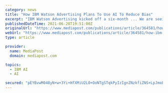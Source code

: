 ```yaml
---
category: news
title: "How IBM Watson Advertising Plans To Use AI To Reduce Bias"
excerpt: "IBM Watson Advertising kicked off a six-month ... We are seeing some very encouraging signs that AI can be the transformative technology that advertising needs to predict optimal campaign ..."
publishedDateTime: 2021-06-28T19:51:00Z
originalUrl: "https://www.mediapost.com/publications/article/364581/how-ibm-watson-advertising-plans-to-use-ai-to-redu.html"
webUrl: "https://www.mediapost.com/publications/article/364581/how-ibm-watson-advertising-plans-to-use-ai-to-redu.html"
type: article

provider:
  name: MediaPost
  domain: mediapost.com

topics:
  - IBM AI
  - AI

secured: "pEYBvwM048yN+w+3Yi+HfXMiU2LO+OoNTgSTqkPyIzIgnZNzkfiZNS+LpJmoE0oQgphsdc6u7yKlSaSumNc84hxXjJIZV/6/BKmlHEyNVOMWR/5jhWFo5GBGuI8wW/NZ8vUWizOfdVdBZPAOt5yTh6h8L+JlqkohbwRDJyE+/yDkNjj72gYiJgWoe+QAoP4gdVekeWn2c9HaO6sFqxkKU9Q2Z0Vkj9NHm+ds+sEMaBykKs+m4xoK7c5tro0J3XqrQ7B0t8CiGZACTda1kQnzW6Qin9PBdtdOLfpo00sEUq4FjfzH9iHV06XAzeE5lObZvXl1b1DeUwSE3duRXbyIIvoagf9alCe9pnJidoaJJho=;JLMthxChVS758suEhEMBSg=="
---
```


